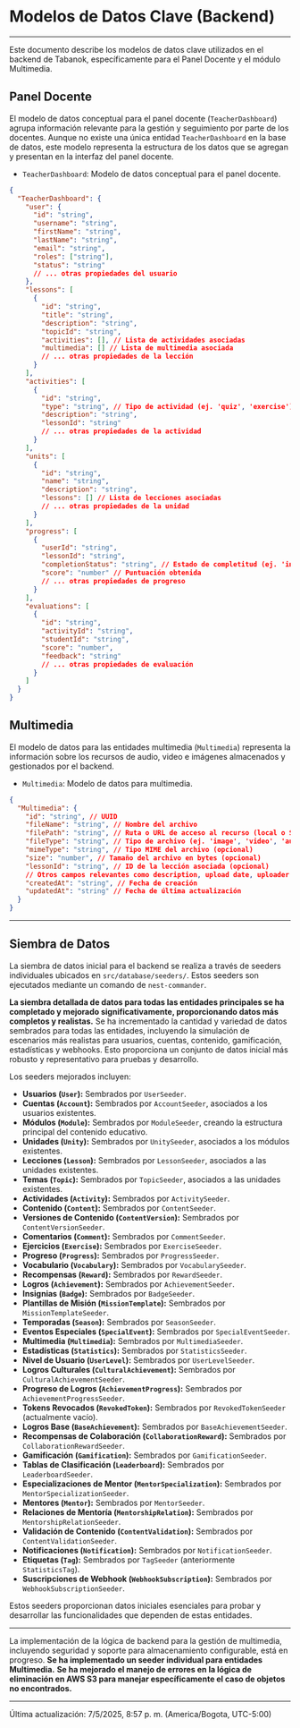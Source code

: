# Modelos de Datos Clave (Backend)

---

Este documento describe los modelos de datos clave utilizados en el backend de Tabanok, específicamente para el Panel Docente y el módulo Multimedia.

## Panel Docente

El modelo de datos conceptual para el panel docente (`TeacherDashboard`) agrupa información relevante para la gestión y seguimiento por parte de los docentes. Aunque no existe una única entidad `TeacherDashboard` en la base de datos, este modelo representa la estructura de los datos que se agregan y presentan en la interfaz del panel docente.

*   `TeacherDashboard`: Modelo de datos conceptual para el panel docente.

```json
{
  "TeacherDashboard": {
    "user": {
      "id": "string",
      "username": "string",
      "firstName": "string",
      "lastName": "string",
      "email": "string",
      "roles": ["string"],
      "status": "string"
      // ... otras propiedades del usuario
    },
    "lessons": [
      {
        "id": "string",
        "title": "string",
        "description": "string",
        "topicId": "string",
        "activities": [], // Lista de actividades asociadas
        "multimedia": [] // Lista de multimedia asociada
        // ... otras propiedades de la lección
      }
    ],
    "activities": [
      {
        "id": "string",
        "type": "string", // Tipo de actividad (ej. 'quiz', 'exercise')
        "description": "string",
        "lessonId": "string"
        // ... otras propiedades de la actividad
      }
    ],
    "units": [
      {
        "id": "string",
        "name": "string",
        "description": "string",
        "lessons": [] // Lista de lecciones asociadas
        // ... otras propiedades de la unidad
      }
    ],
    "progress": [
      {
        "userId": "string",
        "lessonId": "string",
        "completionStatus": "string", // Estado de completitud (ej. 'in-progress', 'completed')
        "score": "number" // Puntuación obtenida
        // ... otras propiedades de progreso
      }
    ],
    "evaluations": [
      {
        "id": "string",
        "activityId": "string",
        "studentId": "string",
        "score": "number",
        "feedback": "string"
        // ... otras propiedades de evaluación
      }
    ]
  }
}
```

## Multimedia

El modelo de datos para las entidades multimedia (`Multimedia`) representa la información sobre los recursos de audio, video e imágenes almacenados y gestionados por el backend.

*   `Multimedia`: Modelo de datos para multimedia.

```json
{
  "Multimedia": {
    "id": "string", // UUID
    "fileName": "string", // Nombre del archivo
    "filePath": "string", // Ruta o URL de acceso al recurso (local o S3)
    "fileType": "string", // Tipo de archivo (ej. 'image', 'video', 'audio')
    "mimeType": "string", // Tipo MIME del archivo (opcional)
    "size": "number", // Tamaño del archivo en bytes (opcional)
    "lessonId": "string", // ID de la lección asociada (opcional)
    // Otros campos relevantes como description, upload date, uploader user pueden ser añadidos
    "createdAt": "string", // Fecha de creación
    "updatedAt": "string" // Fecha de última actualización
  }
}
```

---

## Siembra de Datos

La siembra de datos inicial para el backend se realiza a través de seeders individuales ubicados en `src/database/seeders/`. Estos seeders son ejecutados mediante un comando de `nest-commander`.

**La siembra detallada de datos para todas las entidades principales se ha completado y mejorado significativamente, proporcionando datos más completos y realistas.** Se ha incrementado la cantidad y variedad de datos sembrados para todas las entidades, incluyendo la simulación de escenarios más realistas para usuarios, cuentas, contenido, gamificación, estadísticas y webhooks. Esto proporciona un conjunto de datos inicial más robusto y representativo para pruebas y desarrollo.

Los seeders mejorados incluyen:

-   **Usuarios (`User`):** Sembrados por `UserSeeder`.
-   **Cuentas (`Account`):** Sembrados por `AccountSeeder`, asociados a los usuarios existentes.
-   **Módulos (`Module`):** Sembrados por `ModuleSeeder`, creando la estructura principal del contenido educativo.
-   **Unidades (`Unity`):** Sembrados por `UnitySeeder`, asociados a los módulos existentes.
-   **Lecciones (`Lesson`):** Sembrados por `LessonSeeder`, asociados a las unidades existentes.
-   **Temas (`Topic`):** Sembrados por `TopicSeeder`, asociados a las unidades existentes.
-   **Actividades (`Activity`):** Sembrados por `ActivitySeeder`.
-   **Contenido (`Content`):** Sembrados por `ContentSeeder`.
-   **Versiones de Contenido (`ContentVersion`):** Sembrados por `ContentVersionSeeder`.
-   **Comentarios (`Comment`):** Sembrados por `CommentSeeder`.
-   **Ejercicios (`Exercise`):** Sembrados por `ExerciseSeeder`.
-   **Progreso (`Progress`):** Sembrados por `ProgressSeeder`.
-   **Vocabulario (`Vocabulary`):** Sembrados por `VocabularySeeder`.
-   **Recompensas (`Reward`):** Sembrados por `RewardSeeder`.
-   **Logros (`Achievement`):** Sembrados por `AchievementSeeder`.
-   **Insignias (`Badge`):** Sembrados por `BadgeSeeder`.
-   **Plantillas de Misión (`MissionTemplate`):** Sembrados por `MissionTemplateSeeder`.
-   **Temporadas (`Season`):** Sembrados por `SeasonSeeder`.
-   **Eventos Especiales (`SpecialEvent`):** Sembrados por `SpecialEventSeeder`.
-   **Multimedia (`Multimedia`):** Sembrados por `MultimediaSeeder`.
-   **Estadísticas (`Statistics`):** Sembrados por `StatisticsSeeder`.
-   **Nivel de Usuario (`UserLevel`):** Sembrados por `UserLevelSeeder`.
-   **Logros Culturales (`CulturalAchievement`):** Sembrados por `CulturalAchievementSeeder`.
-   **Progreso de Logros (`AchievementProgress`):** Sembrados por `AchievementProgressSeeder`.
-   **Tokens Revocados (`RevokedToken`):** Sembrados por `RevokedTokenSeeder` (actualmente vacío).
-   **Logros Base (`BaseAchievement`):** Sembrados por `BaseAchievementSeeder`.
-   **Recompensas de Colaboración (`CollaborationReward`):** Sembrados por `CollaborationRewardSeeder`.
-   **Gamificación (`Gamification`):** Sembrados por `GamificationSeeder`.
-   **Tablas de Clasificación (`Leaderboard`):** Sembrados por `LeaderboardSeeder`.
-   **Especializaciones de Mentor (`MentorSpecialization`):** Sembrados por `MentorSpecializationSeeder`.
-   **Mentores (`Mentor`):** Sembrados por `MentorSeeder`.
-   **Relaciones de Mentoría (`MentorshipRelation`):** Sembrados por `MentorshipRelationSeeder`.
-   **Validación de Contenido (`ContentValidation`):** Sembrados por `ContentValidationSeeder`.
-   **Notificaciones (`Notification`):** Sembrados por `NotificationSeeder`.
-   **Etiquetas (`Tag`):** Sembrados por `TagSeeder` (anteriormente `StatisticsTag`).
-   **Suscripciones de Webhook (`WebhookSubscription`):** Sembrados por `WebhookSubscriptionSeeder`.

Estos seeders proporcionan datos iniciales esenciales para probar y desarrollar las funcionalidades que dependen de estas entidades.

---

La implementación de la lógica de backend para la gestión de multimedia, incluyendo seguridad y soporte para almacenamiento configurable, está en progreso. **Se ha implementado un seeder individual para entidades Multimedia.** **Se ha mejorado el manejo de errores en la lógica de eliminación en AWS S3 para manejar específicamente el caso de objetos no encontrados.**

---

Última actualización: 7/5/2025, 8:57 p. m. (America/Bogota, UTC-5:00)
